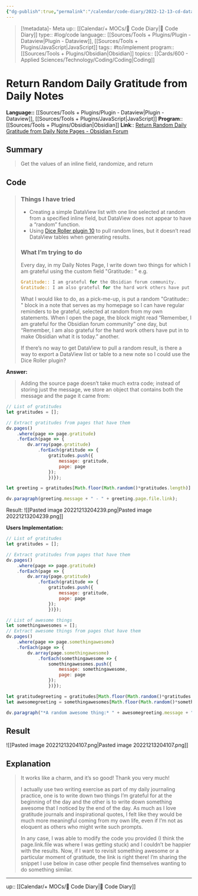 ```yaml
---
{"dg-publish":true,"permalink":"/calendar/code-diary/2022-12-13-cd-dataview-return-random-daily-gratitude-from-daily-notes/","title":"Return Random Daily Gratitude from Daily Notes"}
---
```


> [!metadata]- Meta
> up:: [[Calendar/+ MOCs/🧪 Code Diary\|🧪 Code Diary]]
> type:: #log/code 
> language:: [[Sources/Tools + Plugins/Plugin - Dataview\|Plugin - Dataview]], [[Sources/Tools + Plugins/JavaScript\|JavaScript]]
> tags:: #to/implement 
> program:: [[Sources/Tools + Plugins/Obsidian\|Obsidian]]
> topics:: [[Cards/600 - Applied Sciences/Technology/Coding/Coding\|Coding]]


# Return Random Daily Gratitude from Daily Notes
**Language::**  [[Sources/Tools + Plugins/Plugin - Dataview\|Plugin - Dataview]], [[Sources/Tools + Plugins/JavaScript\|JavaScript]]
**Program**:: [[Sources/Tools + Plugins/Obsidian\|Obsidian]]
**Link**:: [Return Random Daily Gratitude from Daily Note Pages - Obsidian Forum](https://forum.obsidian.md/t/return-random-daily-gratitude-from-daily-note-pages/34352#what-im-trying-to-do-2)

## Summary
> Get the values of an inline field, randomize, and return

## Code
> 
> ### Things I have tried
> 
> -   Creating a simple DataView list with one line selected at random from a specified inline field, but DataView does not appear to have a “random” function.
> -   Using [Dice Roller plugin 10](https://github.com/valentine195/obsidian-dice-roller) to pull random lines, but it doesn’t read DataView tables when generating results.
> 
> ### What I’m trying to do
> 
> Every day, in my Daily Notes Page, I write down two things for which I am grateful using the custom field "Gratitude:: " e.g.
> 
> ```rust
> Gratitude:: I am grateful for the Obsidian forum community.
> Gratitude:: I am also grateful for the hard work others have put in to making Obsidian what it is today.
> ```
> 
> What I would like to do, as a pick-me-up, is put a random "Gratitude:: " block in a note that serves as my homepage so I can have regular reminders to be grateful, selected at random from my own statements. When I open the page, the block might read “Remember, I am grateful for the Obsidian forum community” one day, but “Remember, I am also grateful for the hard work others have put in to make Obsidian what it is today.” another.
> 
> If there’s no way to get DataView to pull a random result, is there a way to export a DataView list or table to a new note so I could use the Dice Roller plugin?

**Answer:**
> Adding the source page doesn’t take much extra code; instead of storing just the message, we store an object that contains both the message and the page it came from:
```js
// List of gratitudes
let gratitudes = [];

// Extract gratitudes from pages that have them
dv.pages()
	.where(page => page.gratitude)
	.forEach(page => {
		dv.array(page.gratitude)
			.forEach(gratitude => {
				gratitudes.push({
					message: gratitude,
					page: page
				});
				})});

let greeting = gratitudes[Math.floor(Math.random()*gratitudes.length)] 

dv.paragraph(greeting.message + " - " + greeting.page.file.link);
```
Result: 
![[Pasted image 20221213204239.png\|Pasted image 20221213204239.png]]

**Users Implementation:**
```js
// List of gratitudes
let gratitudes = [];

// Extract gratitudes from pages that have them
dv.pages()
	.where(page => page.gratitude)
	.forEach(page => {
		dv.array(page.gratitude)
			.forEach(gratitude => {
				gratitudes.push({
					message: gratitude,
					page: page
				});
				})});

// List of awesome things
let somethingawesomes = [];
// Extract awesome things from pages that have them
dv.pages()
	.where(page => page.somethingawesome)
	.forEach(page => {
		dv.array(page.somethingawesome)
			.forEach(somethingawesome => {
				somethingawesomes.push({
					message: somethingawesome,
					page: page
				});
				})});

let gratitudegreeting = gratitudes[Math.floor(Math.random()*gratitudes.length)] 
let awesomegreeting = somethingawesomes[Math.floor(Math.random()*somethingawesomes.length)]

dv.paragraph("*A random awesome thing:* " + awesomegreeting.message + " (" + awesomegreeting.page.file.link + ")" + "<br>" + "*Practice gratitude:* " + gratitudegreeting.message + " (" + gratitudegreeting.page.file.link + ")");
```



## Result
![[Pasted image 20221213204107.png\|Pasted image 20221213204107.png]]

## Explanation
> It works like a charm, and it’s so good! Thank you very much!
> 
> I actually use two writing exercise as part of my daily journaling practice, one is to write down two things I’m grateful for at the beginning of the day and the other is to write down something awesome that I noticed by the end of the day. As much as I love gratitude journals and inspirational quotes, I felt like they would be much more meaningful coming from my own life, even if I’m not as eloquent as others who might write such prompts.
> 
> In any case, I was able to modify the code you provided (I think the page.link.file was where I was getting stuck) and I couldn’t be happier with the results. Now, if I want to revisit something awesome or a particular moment of gratitude, the link is right there! I’m sharing the snippet I use below in case other people find themselves wanting to do something similar.
---

up:: [[Calendar/+ MOCs/🧪 Code Diary\|🧪 Code Diary]]